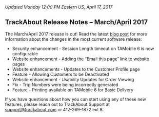 *Updated Monday 12:00 PM Eastern US, April 17, 2017*

## TrackAbout Release Notes – March/April 2017

The March/April 2017 release is out! Read the latest [blog post](https://corp.trackabout.com/blog/trackabout-release-notes-marchapril-2017/) for more information about the changes in the most current software release:

* Security enhancement - Session Length timeout on TAMobile 6 is now configurable
* Website enhancement - Adding the “Email this page” link to website pages
* Website enhancements - Updates to the Customer Profile page
* Feature - Allowing Customers to be Deactivated
* Website enhancement - Usability Updates for Order Viewing
* Fix - Trip Numbers were being incorrectly generated
* Feature - Printing available on TAMobile 6 for Basic Delivery

If you have questions about how you can start using any of these new features, please reach out to TrackAbout Support at [support@trackabout.com](mailto:support@trackabout.com) or 412-269-1872 ext 8.